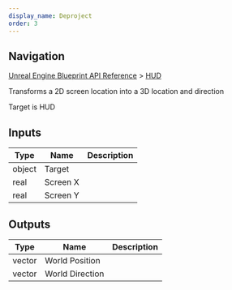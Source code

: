 ```yaml
---
display_name: Deproject
order: 3
---
```

## Navigation

[Unreal Engine Blueprint API Reference](https://dev.epicgames.com/documentation/en-us/unreal-engine/BlueprintAPI) > [HUD](https://dev.epicgames.com/documentation/en-us/unreal-engine/BlueprintAPI/HUD)

Transforms a 2D screen location into a 3D location and direction

Target is HUD

## Inputs

| Type | Name | Description |
| --- | --- | --- |
| object | Target |  |
| real | Screen X |  |
| real | Screen Y |  |

## Outputs

| Type | Name | Description |
| --- | --- | --- |
| vector | World Position |  |
| vector | World Direction |  |
